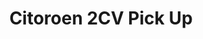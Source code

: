 ---
title: "Citoroen 2CV Pick Up"
price: 0 
desc: ""
img_path: "/assets/img/EBB25004.jpg"
brand: AMMO
available: true
special_offer: false
new: false
soon: false
cat: "Plasticne-Makete"
subcat: "PM-EBBRO"
subsubcat: ""
---